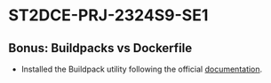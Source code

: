 # ST2DCE-PRJ-2324S9-SE1

## Bonus: Buildpacks vs Dockerfile
- Installed the Buildpack utility following the official [documentation](https://buildpacks.io/docs/for-platform-operators/how-to/integrate-ci/pack/).
